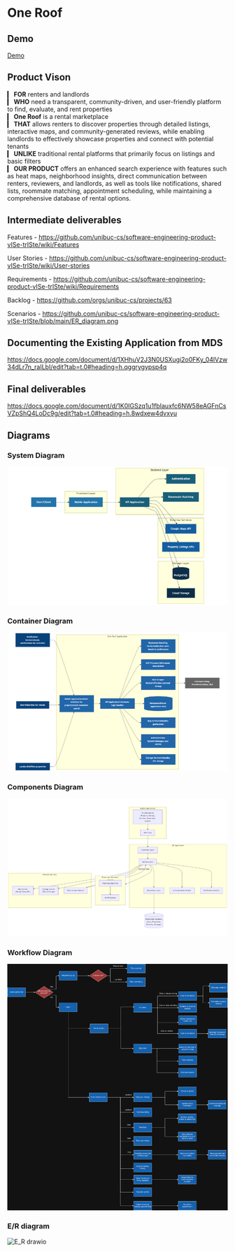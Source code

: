 # One Roof

## Demo
[Demo](https://we.tl/t-4KwQ9nAW9C)
## Product Vison
▎ **FOR** renters and landlords  
▎ **WHO** need a transparent, community-driven, and user-friendly platform to find, evaluate, and rent properties  
▎ **One Roof** is a rental marketplace  
▎ **THAT** allows renters to discover properties through detailed listings, interactive maps, and community-generated reviews, while enabling landlords to effectively showcase properties and connect with potential tenants  
▎ **UNLIKE** traditional rental platforms that primarily focus on listings and basic filters  
▎ **OUR PRODUCT** offers an enhanced search experience with features such as heat maps, neighborhood insights, direct communication between renters, reviewers, and landlords, as well as tools like notifications, shared lists, roommate matching, appointment scheduling,  while maintaining a comprehensive database of rental options.

## Intermediate deliverables
Features - https://github.com/unibuc-cs/software-engineering-product-vISe-trISte/wiki/Features

User Stories - https://github.com/unibuc-cs/software-engineering-product-vISe-trISte/wiki/User-stories

Requirements - https://github.com/unibuc-cs/software-engineering-product-vISe-trISte/wiki/Requirements

Backlog - https://github.com/orgs/unibuc-cs/projects/63

Scenarios - https://github.com/unibuc-cs/software-engineering-product-vISe-trISte/blob/main/ER_diagram.png

## Documenting the Existing Application from MDS
https://docs.google.com/document/d/1XHhuV2J3N0USXugi2o0FKy_04lVzw34dLr7n_raILbI/edit?tab=t.0#heading=h.qggrygypsp4q

## Final deliverables
https://docs.google.com/document/d/1K0IGSzq1u1fbIauxfc6NW58eAGFnCsVZpShQ4LoDc9g/edit?tab=t.0#heading=h.8wdxew4dvxyu

## Diagrams

### System Diagram
![SystemDiagram](https://github.com/unibuc-cs/one-roof/blob/pre-staging/SystemDiagram.png)

### Container Diagram
![container_diagram](https://github.com/unibuc-cs/one-roof/blob/pre-staging/ContainerDiagram.png)

### Components Diagram
![ComponentsDiagram](https://github.com/unibuc-cs/one-roof/blob/pre-staging/ComponentsDiagram.png)

### Workflow Diagram
![Workflow_diagram](https://github.com/unibuc-cs/one-roof/blob/main/Workflow_diagram.png)


### E/R diagram
![E_R drawio](https://github.com/unibuc-cs/software-engineering-product-vISe-trISte/blob/main/ER_diagram.png)

